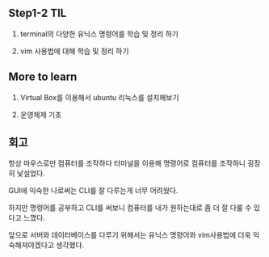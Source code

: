 ## Step1-2 TIL

1. terminal의 다양한 유닉스 명령어를 학습 및 정리 하기

2. vim 사용법에 대해 학습 및 정리 하기



## More to learn

1. Virtual Box를 이용해서 ubuntu 리눅스를 설치해보기

2. 운영체제 기초

   

## 회고

항상 마우스로만 컴퓨터를 조작하다 터미널을 이용해 명령어로 컴퓨터를 조작하니 굉장히 낯설었다.

GUI에 익숙한 나로써는 CLI를 잘 다루는게 너무 어려웠다.

하지만 명령어를 공부하고 CLI를 써보니 컴퓨터를 내가 원하는대로 좀 더 잘 다룰 수 있다고 느꼈다.

앞으로 서버와 데이터베이스를 다루기 위해서는 유닉스 명령어와 vim사용법에 더욱 익숙해져야겠다고 생각했다.
